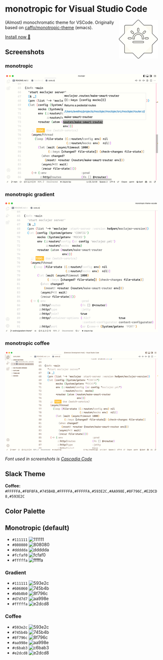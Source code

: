 # monotropic for Visual Studio Code

<a href="https://github.com/avelino/monotropic-theme-vscode"><img align="right" src="https://github.com/avelino/monotropic-theme-vscode/raw/main/assets/monotropic.png" alt="monotropic" title="monotropic" /></a>

(Almost) monochromatic theme for VSCode. Originally based on [caffo/monotropic-theme](https://github.com/caffo/monotropic-theme) (emacs).

[Install now 🛒](https://marketplace.visualstudio.com/items?itemName=avelino.monotropic-theme)

## Screenshots

### monotropic

![monotropic](./assets/screenshot-monotropic.png)

### monotropic gradient

![monotropic-coffee](./assets/screenshot-gradient.png)

### monotropic coffee

![monotropic-coffee](./assets/screenshot-coffee.png)

_Font used in screenshots is [Cascadia Code](https://github.com/microsoft/cascadia-code)_

## Slack Theme

**Coffee:** `#FFFFFA,#F8F8FA,#745B4B,#FFFFFA,#FFFFFA,#593E2C,#AA998E,#8F796C,#E2DCD8,#593E2C`

## Color Palette

## Monotropic (default)

- `#111111` ![111111](https://dummyimage.com/50/111111/111111)
- `#808080` ![808080](https://dummyimage.com/50/808080/808080)
- `#ddddda` ![ddddda](https://dummyimage.com/50/ddddda/ddddda)
- `#fcfaf0` ![fcfaf0](https://dummyimage.com/50/fcfaf0/fcfaf0)
- `#fffffa` ![fffffa](https://dummyimage.com/25/fffffa/fffffa)

### Gradient

- `#111111` ![593e2c](https://dummyimage.com/50/111111/111111)
- `#606060` ![745b4b](https://dummyimage.com/50/606060/606060)
- `#b0b0b0` ![8f796c](https://dummyimage.com/50/b0b0b0/b0b0b0)
- `#d7d7d7` ![aa998e](https://dummyimage.com/50/d7d7d7/d7d7d7)
- `#fffffa` ![e2dcd8](https://dummyimage.com/50/e2dcd8/e2dcd8)

### Coffee

- `#593e2c` ![593e2c](https://dummyimage.com/50/593e2c/593e2c)
- `#745b4b` ![745b4b](https://dummyimage.com/50/745b4b/745b4b)
- `#8f796c` ![8f796c](https://dummyimage.com/50/8f796c/8f796c)
- `#aa998e` ![aa998e](https://dummyimage.com/50/aa998e/aa998e)
- `#c6bab3` ![c6bab3](https://dummyimage.com/50/c6bab3/c6bab3)
- `#e2dcd8` ![e2dcd8](https://dummyimage.com/50/e2dcd8/e2dcd8)
